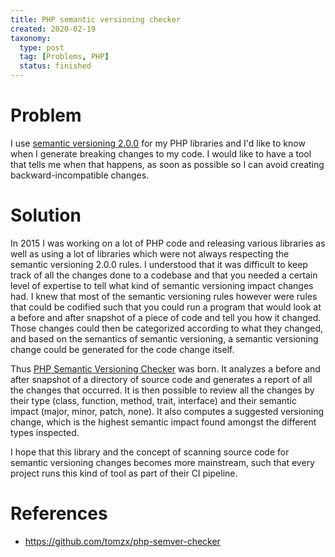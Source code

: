 ```yaml
---
title: PHP semantic versioning checker
created: 2020-02-19
taxonomy:
  type: post
  tag: [Problems, PHP]
  status: finished
---
```


# Problem
I use [semantic versioning 2.0.0](https://semver.org/) for my PHP libraries and I'd like to know when I generate breaking changes to my code. I would like to have a tool that tells me when that happens, as soon as possible so I can avoid creating backward-incompatible changes.

# Solution
In 2015 I was working on a lot of PHP code and releasing various libraries as well as using a lot of libraries which were not always respecting the semantic versioning 2.0.0 rules. I understood that it was difficult to keep track of all the changes done to a codebase and that you needed a certain level of expertise to tell what kind of semantic versioning impact changes had. I knew that most of the semantic versioning rules however were rules that could be codified such that you could run a program that would look at a before and after snapshot of a piece of code and tell you how it changed. Those changes could then be categorized according to what they changed, and based on the semantics of semantic versioning, a semantic versioning change could be generated for the code change itself.

Thus [PHP Semantic Versioning Checker](https://github.com/tomzx/php-semver-checker) was born. It analyzes a before and after snapshot of a directory of source code and generates a report of all the changes that occurred. It is then possible to review all the changes by their type (class, function, method, trait, interface) and their semantic impact (major, minor, patch, none). It also computes a suggested versioning change, which is the highest semantic impact found amongst the different types inspected.

I hope that this library and the concept of scanning source code for semantic versioning changes becomes more mainstream, such that every project runs this kind of tool as part of their CI pipeline.

# References
* https://github.com/tomzx/php-semver-checker
